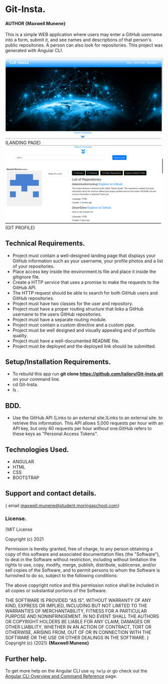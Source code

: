 # Git-Insta.

#### AUTHOR **{Maxwell Munene}**

This is a simple WEB application where users may enter a GitHub username into a form, submit it, and see names and descriptions of that person's public repositories. A person can also look for repositories. This project was generated with Angular CLI.


![USER INTERFACE](src/assets/home.png) (LANDING PAGE)
![USER INTERFACE](src/assets/profile.png) (GIT PROFILE)


## Technical Requirements.
* Project must contain a well-designed landing page that displays your GitHub information such 	as your username, your profile photos and a list of your repositories.
* Place access key inside the environment.ts file and place it inside the gitignore file.
* Create a HTTP service that uses a promise to make the requests to the GitHub API.
* The HTTP request should be able to search for both GitHub users and GitHub repositories.
* Project must have two classes for the user and repository.
* Project must have a proper routing structure that links a GitHub username to the users GitHub 	repositories.
* Project must have a separate routing module.
* Project must contain a custom directive and a custom pipe.
* Project must be well designed and visually appealing and of portfolio quality.
* Project must have a well-documented README file.
* Project must be deployed and the deployed link should be submitted.


## Setup/Installation Requirements.
* To rebuild this app run **git clone https://github.com/tailorv/Git-Insta.git**  on your command line.
* cd Git-Insta.
* ls .


## BDD.
* Use the GitHub API (Links to an external site.)Links to an external site. to retrieve 	this information. This API allows 5,000 requests per hour with an API key, but only 60 	requests per hour _without_ one.GitHub refers to these keys as "Personal Access Tokens".

## Technologies Used.
 * ANGULAR
 * HTML
 * CSS
 * BOOTSTRAP


## Support and contact details.
{ email maxwell.munene@student.moringaschool.com}

### License.
{MIT License

Copyright (c) 2021

Permission is hereby granted, free of charge, to any person obtaining a copy
of this software and associated documentation files (the "Software"), to deal
in the Software without restriction, including without limitation the rights
to use, copy, modify, merge, publish, distribute, sublicense, and/or sell
copies of the Software, and to permit persons to whom the Software is
furnished to do so, subject to the following conditions:

The above copyright notice and this permission notice shall be included in all
copies or substantial portions of the Software.

THE SOFTWARE IS PROVIDED "AS IS", WITHOUT WARRANTY OF ANY KIND, EXPRESS OR
IMPLIED, INCLUDING BUT NOT LIMITED TO THE WARRANTIES OF MERCHANTABILITY,
FITNESS FOR A PARTICULAR PURPOSE AND NONINFRINGEMENT. IN NO EVENT SHALL THE
AUTHORS OR COPYRIGHT HOLDERS BE LIABLE FOR ANY CLAIM, DAMAGES OR OTHER
LIABILITY, WHETHER IN AN ACTION OF CONTRACT, TORT OR OTHERWISE, ARISING FROM,
OUT OF OR IN CONNECTION WITH THE SOFTWARE OR THE USE OR OTHER DEALINGS IN THE
SOFTWARE.
}
Copyright (c) {2021} **{Maxwell Munene}**

## Further help.
To get more help on the Angular CLI use `ng help` or go check out the [Angular CLI Overview and Command Reference](https://angular.io/cli) page.
